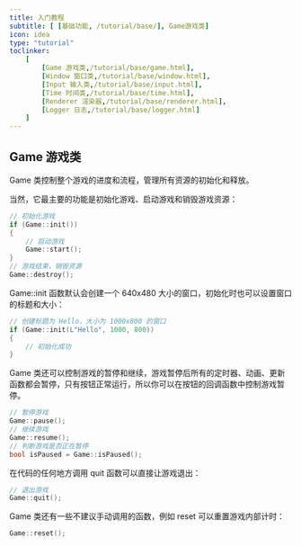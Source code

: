```yaml
---
title: 入门教程
subtitle: [ [基础功能, /tutorial/base/], Game游戏类]
icon: idea
type: "tutorial"
toclinker: 
    [
        [Game 游戏类,/tutorial/base/game.html],
        [Window 窗口类,/tutorial/base/window.html],
        [Input 输入类,/tutorial/base/input.html],
        [Time 时间类,/tutorial/base/time.html],
        [Renderer 渲染器,/tutorial/base/renderer.html],
        [Logger 日志,/tutorial/base/logger.html]
    ]
---
```


## Game 游戏类

Game 类控制整个游戏的进度和流程，管理所有资源的初始化和释放。

当然，它最主要的功能是初始化游戏、启动游戏和销毁游戏资源：

```cpp
// 初始化游戏
if (Game::init())
{
    // 启动游戏
    Game::start();
}
// 游戏结束，销毁资源
Game::destroy();
```

Game::init 函数默认会创建一个 640x480 大小的窗口，初始化时也可以设置窗口的标题和大小：

```cpp
// 创建标题为 Hello，大小为 1000x800 的窗口
if (Game::init(L"Hello", 1000, 800))
{
    // 初始化成功
}
```

Game 类还可以控制游戏的暂停和继续，游戏暂停后所有的定时器、动画、更新函数都会暂停，只有按钮正常运行，所以你可以在按钮的回调函数中控制游戏暂停。

```cpp
// 暂停游戏
Game::pause();
// 继续游戏
Game::resume();
// 判断游戏是否正在暂停
bool isPaused = Game::isPaused();
```

在代码的任何地方调用 quit 函数可以直接让游戏退出：

```cpp
// 退出游戏
Game::quit();
```

Game 类还有一些不建议手动调用的函数，例如 reset 可以重置游戏内部计时：

```cpp
Game::reset();
```

